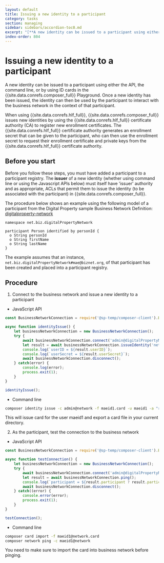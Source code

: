 ```yaml
---
layout: default
title: Issuing a new identity to a participant
category: tasks
section: managing
sidebar: sidebars/accordion-toc0.md
excerpt: "[**A new identity can be issued to a participant using either the API or the command line**](../managing/identity-issue.html). Once a new identity has been issued, the identity can then be used by the participant to interact with the business network in the context of that participant."
index-order: 804
---
```


# Issuing a new identity to a participant

A new identity can be issued to a participant using either the API, the command line, or by using ID cards in the {{site.data.conrefs.composer_full}} Playground. Once a new identity has been issued, the identity can then be used by the participant to interact with the business network in the context of that participant.

When using {{site.data.conrefs.hlf_full}}, {{site.data.conrefs.composer_full}} issues new identities by using the {{site.data.conrefs.hlf_full}} certificate authority (CA) to register new enrollment certificates. The {{site.data.conrefs.hlf_full}} certificate authority generates an enrollment secret that can be given to the participant, who can then use the enrollment secret to request their enrollment certificate and private keys from the {{site.data.conrefs.hlf_full}} certificate authority.

## Before you start

Before you follow these steps, you must have added a participant to a participant registry. The **issuer** of a new identity (whether using command line or using the Javascript APIs below) must itself have 'issuer' authority and as appropriate, ACLs that permit them to issue the identity (to be associated with the participant) in {{site.data.conrefs.composer_full}}.

The procedure below shows an example using the following model of a participant from the Digital Property sample Business Network Definition: [digitalproperty-network](https://www.npmjs.com/package/digitalproperty-network)

```
namespace net.biz.digitalPropertyNetwork

participant Person identified by personId {
  o String personId
  o String firstName
  o String lastName
}
```

The example assumes that an instance, `net.biz.digitalPropertyNetwork#mae@biznet.org`, of that participant has been created and placed into a participant registry.

## Procedure

1. Connect to the business network and issue a new identity to a participant
  * JavaScript API

  ```javascript
  const BusinessNetworkConnection = require('@sp-temp/composer-client').BusinessNetworkConnection;

  async function identityIssue() {
      let businessNetworkConnection = new BusinessNetworkConnection();
      try {
          await businessNetworkConnection.connect('admin@digitalPropertyNetwork');
          let result = await businessNetworkConnection.issueIdentity('net.biz.digitalPropertyNetwork.Person#mae@biznet.org', 'maeid1')
          console.log(`userID = ${result.userID}`);
          console.log(`userSecret = ${result.userSecret}`);
          await businessNetworkConnection.disconnect();
      } catch(error) {
          console.log(error);
          process.exit(1);
      }
  }
  
  identityIssue();
  ```
  * Command line

  ```bash
  composer identity issue -c admin@network -f maeid1.card -u maeid1 -a "resource:net.biz.digitalPropertyNetwork.Person#mae@biznet.org"
  ```

  This will issue card for the user maeid1 and export a card file in your current directory.

2. As the participant, test the connection to the business network
  * JavaScript API

  ```javascript
  const BusinessNetworkConnection = require('@sp-temp/composer-client').BusinessNetworkConnection;

  async function testConnection() {
      let businessNetworkConnection = new BusinessNetworkConnection();
      try {
          await businessNetworkConnection.connect('admin@digitalPropertyNetwork');
          let result = await businessNetworkConnection.ping();
          console.log(`participant = ${result.participant ? result.participant : '<no participant found>'}`);
          await businessNetworkConnection.disconnect();
      } catch((error) {
          console.error(error);
          process.exit(1);
      }
  }

  testConnection();
  ```

  * Command line

  ```bash
  composer card import -f maeid1@network.card
  composer network ping -c maeid1@network
  ```

  You need to make sure to import the card into business network before pinging.
